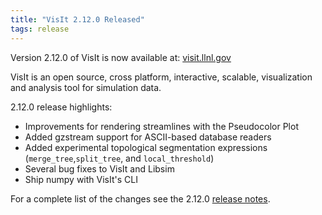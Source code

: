 ```yaml
---
title: "VisIt 2.12.0 Released"
tags: release
---
```

Version 2.12.0 of VisIt is now available at: [visit.llnl.gov](https://visit.llnl.gov/)

VisIt is an open source, cross platform, interactive, scalable, visualization and analysis tool for simulation data.

2.12.0 release highlights:

- Improvements for rendering streamlines with the Pseudocolor Plot
- Added gzstream support for ASCII-based database readers
- Added experimental topological segmentation expressions (``merge_tree``,``split_tree``, and ``local_threshold``)
- Several bug fixes to VisIt and Libsim
- Ship numpy with VisIt's CLI

For a complete list of the changes see the 2.12.0 [release notes](https://wci.llnl.gov/simulation/computer-codes/visit/releases/release-notes-2.12.0).
